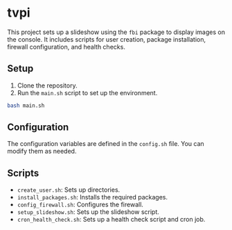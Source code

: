 # tvpi

This project sets up a slideshow using the `fbi` package to display images on the console. It includes scripts for user creation, package installation, firewall configuration, and health checks.

## Setup

1. Clone the repository.
2. Run the `main.sh` script to set up the environment.

```bash
bash main.sh
```

## Configuration

The configuration variables are defined in the `config.sh` file. You can modify them as needed.

## Scripts

- `create_user.sh`: Sets up directories.
- `install_packages.sh`: Installs the required packages.
- `config_firewall.sh`: Configures the firewall.
- `setup_slideshow.sh`: Sets up the slideshow script.
- `cron_health_check.sh`: Sets up a health check script and cron job.
